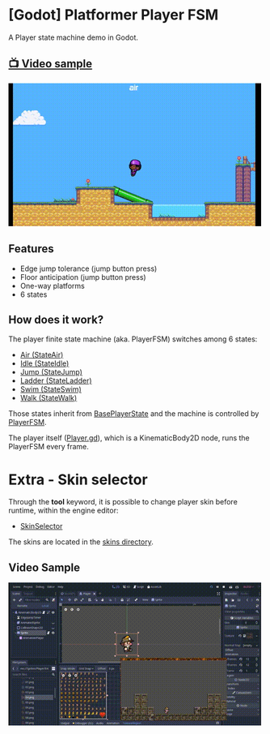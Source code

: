 # [Godot] Platformer Player FSM
A Player state machine demo in Godot.

## [:tv: Video sample](http://www.youtube.com/watch?v=L62vRaYsDRw)
[![Preview image failed to load!](img/preview.gif)](http://www.youtube.com/watch?v=L62vRaYsDRw)

## Features
 - Edge jump tolerance (jump button press)
 - Floor anticipation (jump button press)
 - One-way platforms
 - 6 states

## How does it work?
The player finite state machine (aka. PlayerFSM) switches among 6 states:
 - [Air (StateAir)](Scenes/Player/StateAir.gd)
 - [Idle (StateIdle)](Scenes/Player/StateIdle.gd)
 - [Jump (StateJump)](Scenes/Player/StateJump.gd)
 - [Ladder (StateLadder)](Scenes/Player/StateLadder.gd)
 - [Swim (StateSwim)](Scenes/Player/StateSwim.gd)
 - [Walk (StateWalk)](Scenes/Player/StateWalk.gd)

Those states inherit from [BasePlayerState](Scenes/Player/BasePlayerState.gd) and the machine is controlled by [PlayerFSM](Scenes/Player/PlayerFSM.gd).

The player itself ([Player.gd](Scenes/Player/Player.gd)), which is a KinematicBody2D node, runs the PlayerFSM every frame.

# Extra - Skin selector
Through the **tool** keyword, it is possible to change player skin before runtime, within the engine editor:
 - [SkinSelector](Scenes/Player/SkinSelector.gd)

The skins are located in the [skins directory](Sprites/Player).

## Video Sample
[![Preview image failed to load!](img/extra.gif)](http://www.youtube.com/watch?v=3_7PjK7vzG4)
